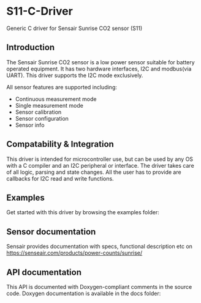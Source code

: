 # S11-C-Driver
Generic C driver for Sensair Sunrise CO2 sensor (S11)

## Introduction
The Sensair Sunrise CO2 sensor is a low power sensor suitable for battery operated equipment.
It has two hardware interfaces, I2C and modbus(via UART). This driver supports the I2C mode exclusively.

All sensor features are supported including:
* Continuous measurement mode
* Single measurement mode
* Sensor calibration
* Sensor configuration
* Sensor info

## Compatability & Integration
This driver is intended for microcontroller use, but can be used by any OS with a C compiler and an I2C peripheral or interface.
The driver takes care of all logic, parsing and state changes. All the user has to provide are callbacks for I2C read and write functions.

## Examples
Get started with this driver by browsing the examples folder:

## Sensor documentation
Sensair provides documentation with specs, functional description etc on https://senseair.com/products/power-counts/sunrise/

## API documentation
This API is documented with Doxygen-compliant comments in the source code.
Doxygen documentation is available in the docs folder:


